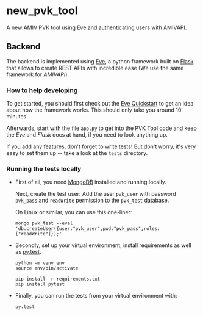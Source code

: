 # new_pvk_tool
A new AMIV PVK tool using Eve and authenticating users with AMIVAPI.


## Backend

The backend is implemented using [Eve](http://python-eve.org), a python
framework built on [Flask](http://flask.pocoo.org) that allows to create REST
APIs with incredible ease (We use the same framework for *AMIVAPI*).

### How to help developing

To get started, you should first check out the
[Eve Quickstart](http://python-eve.org/quickstart.html) to get an idea about
how the framework works. This should only take you around 10 minutes.

Afterwards, start with the file `app.py` to get into the PVK Tool code and
keep the *Eve* and *Flask* docs at hand, if you need to look anything up.

If you add any features, don't forget to write tests!
But don't worry, it's very easy to set them up -- take a look at the
`tests` directory.

### Running the tests locally

- First of all, you need [MongoDB](https://www.mongodb.com) installed and
  running locally.

  Next, create the test user: Add the user `pvk_user` with password `pvk_pass`
  and `readWrite` permission to the `pvk_test` database.

  On Linux or similar, you can use this one-liner:
  ```
  mongo pvk_test --eval 'db.createUser({user:"pvk_user",pwd:"pvk_pass",roles:["readWrite"]});'
  ```

- Secondly, set up your virtual environment, install requirements as well as
  [py.test](https://docs.pytest.org/en/latest/).

  ```
  python -m venv env
  source env/bin/activate

  pip install -r requirements.txt
  pip install pytest
  ```

- Finally, you can run the tests from your virtual environment with:

  ```
  py.test
  ```
